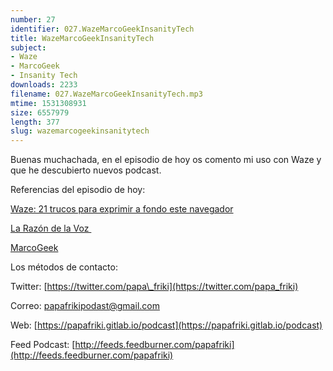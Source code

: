 ```yaml
---
number: 27
identifier: 027.WazeMarcoGeekInsanityTech
title: WazeMarcoGeekInsanityTech
subject:
- Waze
- MarcoGeek
- Insanity Tech
downloads: 2233
filename: 027.WazeMarcoGeekInsanityTech.mp3
mtime: 1531308931
size: 6557979
length: 377
slug: wazemarcogeekinsanitytech
---
```

Buenas muchachada, en el episodio de hoy os comento mi uso con Waze y que he descubierto nuevos podcast.

Referencias del episodio de hoy:

[Waze: 21 trucos para exprimir a fondo este navegador](https://www.xataka.com/aplicaciones/waze-19-trucos-para-exprimir-a-fondo-esta-app-de-trafico-y-navegacion)  

[La Razón de la Voz ](http://larazondelavoz.gitlab.io/)  

[MarcoGeek](https://www.ivoox.com/podcast-marcogeek_sq_f1151977_1.html)  

Los métodos de contacto:

Twitter: [https://twitter.com/papa\_friki](https://twitter.com/papa_friki)

Correo: [papafrikipodast@gmail.com](https://archive.org/details/papafrikipodast@gmail.com)

Web: [https://papafriki.gitlab.io/podcast](https://papafriki.gitlab.io/podcast)

Feed Podcast: [http://feeds.feedburner.com/papafriki](http://feeds.feedburner.com/papafriki)
